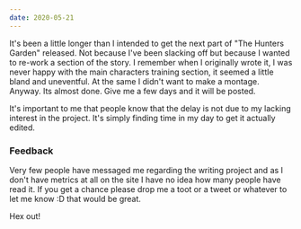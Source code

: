 ```yaml
---
date: 2020-05-21
---
```

It's been a little longer than I intended to get the next part of "The Hunters Garden" released. Not because I've been slacking off but because I wanted to re-work a section of the story. I remember when I originally wrote it, I was never happy with the main characters training section, it seemed a little bland and uneventful. At the same I didn't want to make a montage. Anyway. Its almost done. Give me a few days and it will be posted.

It's important to me that people know that the delay is not due to my lacking interest in the project. It's simply finding time in my day to get it actually edited.

### Feedback
Very few people have messaged me regarding the writing project and as I don't have metrics at all on the site I have no idea how many people have read it. If you get a chance please drop me a toot or a tweet or whatever to let me know :D that would be great.

Hex out!

